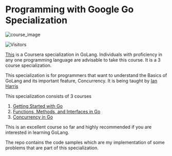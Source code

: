# Programming with Google Go Specialization

![course_image](https://d3njjcbhbojbot.cloudfront.net/api/utilities/v1/imageproxy/https://d15cw65ipctsrr.cloudfront.net/93/7aca50b42f11e7849503d6352634bf/GOrdonGOpher.jpg?auto=format%2Ccompress&dpr=1&w=175&h=175&fit=fill&bg=FFF)

![Visitors](https://visitor-badge.laobi.icu/badge?page_id=rahulrachh.coursera-Programming-with-Google-Go-Specialization)

[This](https://www.coursera.org/specializations/google-golang) is a Coursera specialization in GoLang. Individuals with proficiency in any one programming language are advisable to take this course. It is a 3 course specialization.

This specialization is for programmers that want to understand the Basics of GoLang and its important feature, Concurrency. It is being taught by [Ian Harris](https://www.ics.uci.edu/~harris/)

This specialization consists of 3 courses
1. [Getting Started with Go](https://www.coursera.org/learn/golang-getting-started)
2. [Functions, Methods, and Interfaces in Go](https://www.coursera.org/learn/golang-functions-methods)
3. [Concurrency in Go](https://www.coursera.org/learn/golang-concurrency)

This is an excellent course so far and highly recommended if you are interested in learning GoLang.

The repo contains the code samples which are my implementation of some problems that are part of this specialization.


